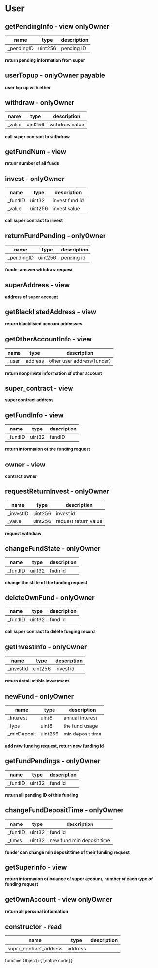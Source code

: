 # User


## getPendingInfo - view onlyOwner
|name |type |description
|-----|-----|-----------
|_pendingID|uint256|pending ID
**return pending information from super**

## userTopup - onlyOwner payable
**user top up with ether**

## withdraw - onlyOwner
|name |type |description
|-----|-----|-----------
|_value|uint256|withdraw value
**call super contract to withdraw**

## getFundNum - view
**retunr number of all funds**

## invest - onlyOwner
|name |type |description
|-----|-----|-----------
|_fundID|uint32|invest fund id
|_value|uint256|invest value
**call super contract to invest**

## returnFundPending - onlyOwner
|name |type |description
|-----|-----|-----------
|_pendingID|uint256|pending id
**funder answer withdraw request**

## superAddress - view
**address of super account**

## getBlacklistedAddress - view
**return blacklisted account addresses**

## getOtherAccountInfo - view
|name |type |description
|-----|-----|-----------
|_user|address|other user address(funder)
**return nonprivate information of other account**

## super_contract - view
**super contract address**

## getFundInfo - view
|name |type |description
|-----|-----|-----------
|_fundID|uint32|fundID
**return information of the funding request**

## owner - view
**contract owner**

## requestReturnInvest - onlyOwner
|name |type |description
|-----|-----|-----------
|_investID|uint256|invest id
|_value|uint256|request return value
**request withdraw**

## changeFundState - onlyOwner
|name |type |description
|-----|-----|-----------
|_fundID|uint32|fudn id
**change the state of the funding request**

## deleteOwnFund - onlyOwner
|name |type |description
|-----|-----|-----------
|_fundID|uint32|fund id
**call super contract to delete funging record**

## getInvestInfo - onlyOwner
|name |type |description
|-----|-----|-----------
|_investId|uint256|invest id
**return detail of this investment**

## newFund - onlyOwner
|name |type |description
|-----|-----|-----------
|_interest|uint8|annual interest
|_type|uint8|the fund usage
|_minDeposit|uint256|min deposit time
**add new funding request, return new funding id**

## getFundPendings - onlyOwner
|name |type |description
|-----|-----|-----------
|_fundID|uint32|fund id
**return all pending ID of this funding**

## changeFundDepositTime - onlyOwner
|name |type |description
|-----|-----|-----------
|_fundID|uint32|fund id
|_times|uint32|new fund min deposit time
**funder can change min deposit time of their funding request**

## getSuperInfo - view
**return information of balance of super account, number of each type of funding request**

## getOwnAccount - view onlyOwner
**return all personal information**

## constructor - read
|name |type |description
|-----|-----|-----------
|super_contract_address|address|
function Object() { [native code] }